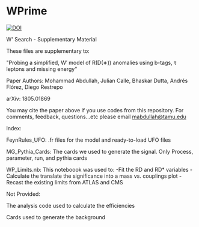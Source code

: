 # WPrime
[![DOI](https://zenodo.org/badge/DOI/10.5281/zenodo.1240452.svg)](https://doi.org/10.5281/zenodo.1240452)

W' Search - Supplementary Material

These files are supplementary to:

"Probing a simplified, W′ model of R(D(∗)) anomalies using b-tags, τ leptons and missing energy"

Paper Authors: Mohammad Abdullah, Julian Calle, Bhaskar Dutta, Andrés Flórez, Diego Restrepo

arXiv: 1805.01869 

You may cite the paper above if you use codes from this repository.
For comments, feedback, questions...etc please email mabdullah@tamu.edu

Index:

FeynRules_UFO:
.fr files for the model and ready-to-load UFO files

MG_Pythia_Cards:
The cards we used to generate the signal.
Only Process, parameter, run, and pythia cards

WP_Limits.nb:
This noteboook was used to:
-Fit the RD and RD* variables
-Calculate the translate the significance into a mass vs. couplings plot
-Recast the existing limits from ATLAS and CMS

Not Provided:

The analysis code used to calculate the efficiencies

Cards used to generate the background
